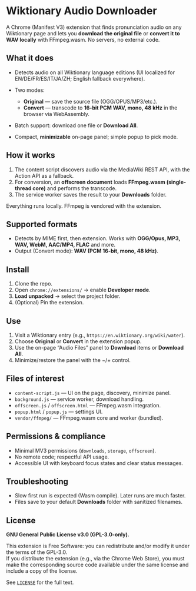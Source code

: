 # Wiktionary Audio Downloader

A Chrome (Manifest V3) extension that finds pronunciation audio on any Wiktionary page and lets you **download the original file** or **convert it to WAV locally** with FFmpeg.wasm. No servers, no external code.

## What it does

* Detects audio on all Wiktionary language editions (UI localized for EN/DE/FR/ES/IT/JA/ZH; English fallback everywhere).
* Two modes:

  * **Original** — save the source file (OGG/OPUS/MP3/etc.).
  * **Convert** — transcode to **16-bit PCM WAV, mono, 48 kHz** in the browser via WebAssembly.
* Batch support: download one file or **Download All**.
* Compact, **minimizable** on-page panel; simple popup to pick mode.

## How it works

1. The content script discovers audio via the MediaWiki REST API, with the Action API as a fallback.
2. For conversion, an **offscreen document** loads **FFmpeg.wasm (single-thread core)** and performs the transcode.
3. The service worker saves the result to your **Downloads** folder.

Everything runs locally. FFmpeg is vendored with the extension.

## Supported formats

* Detects by MIME first, then extension. Works with **OGG/Opus, MP3, WAV, WebM, AAC/MP4, FLAC** and more.
* Output (Convert mode): **WAV (PCM 16-bit, mono, 48 kHz)**.

## Install

1. Clone the repo.
2. Open `chrome://extensions/` → enable **Developer mode**.
3. **Load unpacked** → select the project folder.
4. (Optional) Pin the extension.

## Use

1. Visit a Wiktionary entry (e.g., `https://en.wiktionary.org/wiki/water`).
2. Choose **Original** or **Convert** in the extension popup.
3. Use the on-page “Audio Files” panel to **Download** items or **Download All**.
4. Minimize/restore the panel with the −/+ control.

## Files of interest

* `content-script.js` — UI on the page, discovery, minimize panel.
* `background.js` — service worker, download handling.
* `offscreen.js` / `offscreen.html` — FFmpeg.wasm integration.
* `popup.html` / `popup.js` — settings UI.
* `vendor/ffmpeg/` — FFmpeg.wasm core and worker (bundled).

## Permissions & compliance

* Minimal MV3 permissions (`downloads`, `storage`, `offscreen`).
* No remote code; respectful API usage.
* Accessible UI with keyboard focus states and clear status messages.

## Troubleshooting

* Slow first run is expected (Wasm compile). Later runs are much faster.
* Files save to your default **Downloads** folder with sanitized filenames.

## License

**GNU General Public License v3.0 (GPL-3.0-only).**

This extension is Free Software: you can redistribute and/or modify it under the terms of the GPL-3.0.  
If you distribute the extension (e.g., via the Chrome Web Store), you must make the corresponding source code available under the same license and include a copy of the license.

See [`LICENSE`](LICENSE) for the full text.
